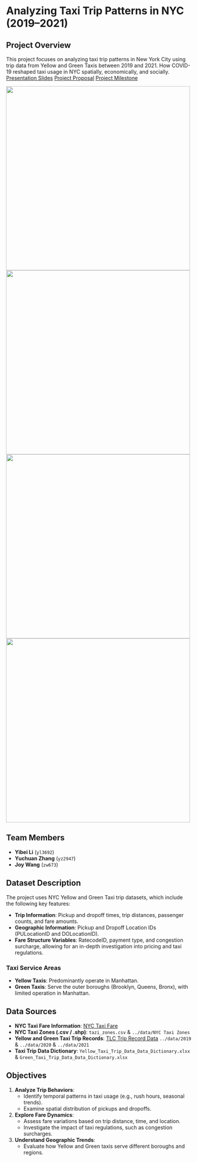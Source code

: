 # Analyzing Taxi Trip Patterns in NYC (2019–2021)

## Project Overview
This project focuses on analyzing taxi trip patterns in New York City using trip data from Yellow and Green Taxis between 2019 and 2021. How COVID-19 reshaped taxi usage in NYC spatially, economically, and socially. 
[Presentation Slides](https://docs.google.com/presentation/d/1aELyzroSV7WJfkgB4oMVoOTJ9B4J7eN1xs9D2_SWg0U/edit?usp=sharing) [Project Proposal](https://docs.google.com/document/d/1twahUp5GtmELRB3zR8a6gOU-vDn9rRyA-KzAVk1NrcY/edit?usp=sharing) 
[Project Milestone](https://docs.google.com/document/d/1sHUgODUegIMGREHmRuXCs1FDFKoeH3-JHuTHGHtS3Ag/edit?usp=sharing)

<img src="results_geo/green_dropoff_heatmap.gif" width="500"> <img src="results_geo/yellow_dropoff_heatmap.gif" width="500">
<img src="results_geo/green_pickup_heatmap.gif" width="500"> <img src="results_geo/yellow_pickup_heatmap.gif" width="500">

## Team Members
- **Yibei Li** (`yl3692`)
- **Yuchuan Zhang** (`yz2947`)
- **Joy Wang** (`zw673`)

## Dataset Description
The project uses NYC Yellow and Green Taxi trip datasets, which include the following key features:
- **Trip Information**: Pickup and dropoff times, trip distances, passenger counts, and fare amounts.
- **Geographic Information**: Pickup and Dropoff Location IDs (PULocationID and DOLocationID).
- **Fare Structure Variables**: RatecodeID, payment type, and congestion surcharge, allowing for an in-depth investigation into pricing and taxi regulations.

### Taxi Service Areas
- **Yellow Taxis**: Predominantly operate in Manhattan.
- **Green Taxis**: Serve the outer boroughs (Brooklyn, Queens, Bronx), with limited operation in Manhattan.

## Data Sources
- **NYC Taxi Fare Information**: [NYC Taxi Fare](https://www.nyc.gov/site/tlc/passengers/taxi-fare.page)
- **NYC Taxi Zones (.csv / .shp)**: `tazi_zones.csv` & `../data/NYC Taxi Zones`
- **Yellow and Green Taxi Trip Records**: [TLC Trip Record Data](https://www.nyc.gov/site/tlc/about/tlc-trip-record-data.page) `../data/2019` & `../data/2020` & `../data/2021`
- **Taxi Trip Data Dictionary**: `Yellow_Taxi_Trip_Data_Data_Dictionary.xlsx` & `Green_Taxi_Trip_Data_Data_Dictionary.xlsx`

## Objectives
1. **Analyze Trip Behaviors**:
   - Identify temporal patterns in taxi usage (e.g., rush hours, seasonal trends).
   - Examine spatial distribution of pickups and dropoffs.
2. **Explore Fare Dynamics**:
   - Assess fare variations based on trip distance, time, and location.
   - Investigate the impact of taxi regulations, such as congestion surcharges.
3. **Understand Geographic Trends**:
   - Evaluate how Yellow and Green taxis serve different boroughs and regions.
